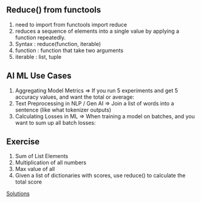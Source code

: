 ## Reduce() from functools
1. need to import from functools import reduce
2. reduces a sequence of elements into a single value by applying a function repeatedly.
3. Syntax : reduce(function, iterable)
4. function : function that take two arguments
5. iterable : list, tuple

## AI ML Use Cases
1. Aggregating Model Metrics
  => If you run 5 experiments and get 5 accuracy values, and want the total or average:
2. Text Preprocessing in NLP / Gen AI
  => Join a list of words into a sentence (like what tokenizer outputs)
3. Calculating Losses in ML
  => When training a model on batches, and you want to sum up all batch losses:

   
## Exercise
1. Sum of List Elements
2. Multiplication of all numbers
3. Max value of all
4. Given a list of dictionaries with scores, use reduce() to calculate the total score

[Solutions](reduce_exercise.py)